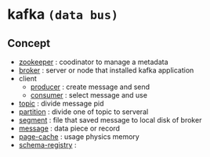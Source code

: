 # kafka `(data bus)`

## Concept
- [zookeeper](zookeeper) : coodinator to manage a metadata
- [broker](broker) : server or node that installed kafka application
- client
  - [producer](producer) : create message and send 
  - [consumer](consumer) : select message and use
- [topic](topic) : divide message pid
- [partition](partition) : divide one of topic to serveral
- [segment](segment) : file that saved message to local disk of broker
- [message](message) : data piece or record
- [page-cache](page-cache) : usage physics memory
- [schema-registry](schema-registry) :
